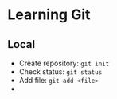 # Learning Git
## Local
- Create repository: `git init`
- Check status: `git status`
- Add file: `git add <file>`
- 
